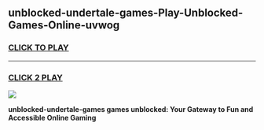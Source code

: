 
## unblocked-undertale-games-Play-Unblocked-Games-Online-uvwog
<h3>
<a href="https://premium76.site?title=unblocked-undertale-games&ref=25A">CLICK TO PLAY</a></h3>
<hr>

<h3>
<a href="https://premium76.site?title=unblocked-undertale-games&ref=25A">CLICK 2 PLAY</a>
  
</h3>

<a href="https://premium76.site?title=unblocked-undertale-games&ref=25A"><img src="https://clearcache.store/games.png"></a>


**unblocked-undertale-games games unblocked: Your Gateway to Fun and Accessible Online Gaming**
